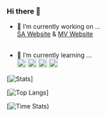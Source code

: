 ### Hi there 👋

- 🔭 I’m currently working on ...<br />
[SA Website](https://superawesome.ml/) & [MV Website](http://mysticvortex.ml/)<br /><br />

- 🌱 I’m currently learning ...<br />
<code><img height="20" src="https://mysticvortex.ml/Icons/css-3.png"></code>
<code><img height="20" src="https://mysticvortex.ml/Icons/html-5.png"></code>
<code><img height="20" src="https://mysticvortex.ml/Icons/vue.png"></code>
<code><img height="20" src="https://mysticvortex.ml/Icons/bootstrap.svg"></code>

[![Stats](https://github-readme-stats.vercel.app/api?username=Mass0070&show_icons=true&theme=synthwave&count_private=true)]

[![Top Langs](https://github-readme-stats.vercel.app/api/top-langs/?username=Mass0070&theme=synthwave&count_private=true)]

[![Time Stats](https://github-readme-stats.vercel.app/api/wakatime?username=Mass0070&layout=Compact&theme=synthwave&count_private=true))

<!--
**Mass0070/Mass0070** is a ✨ _special_ ✨ repository because its `README.md` (this file) appears on your GitHub profile.

Here are some ideas to get you started:

- 🔭 I’m currently working on ...
- 🌱 I’m currently learning ...
- 👯 I’m looking to collaborate on ...
- 🤔 I’m looking for help with ...
- 💬 Ask me about ...
- 📫 How to reach me: ...
- 😄 Pronouns: ...
- ⚡ Fun fact: ...
-->
